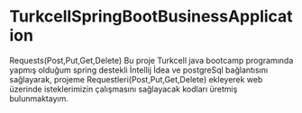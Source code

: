 # TurkcellSpringBootBusinessApplication
Requests(Post,Put,Get,Delete)
Bu proje Turkcell java bootcamp programında yapmış olduğum spring destekli İntellij İdea ve postgreSql bağlantısını sağlayarak, projeme Requestleri(Post,Put,Get,Delete) ekleyerek
web üzerinde isteklerimizin çalışmasını sağlayacak kodları üretmiş bulunmaktayım.
